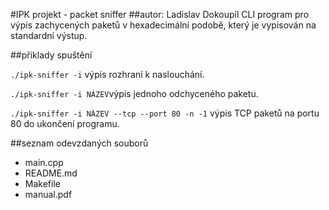 
#IPK projekt - packet sniffer
##autor: Ladislav Dokoupil
CLI program pro výpis zachycených paketů v hexadecimální podobě, který
je vypisován na standardní výstup.

##přiklady spuštění

`./ipk-sniffer -i` výpis rozhraní k naslouchání.

`./ipk-sniffer -i NÁZEV`výpis jednoho odchyceného paketu.

`./ipk-sniffer -i NÁZEV --tcp --port 80 -n -1` výpis TCP paketů na portu 80 do ukončení programu.


##seznam odevzdaných souborů
* main.cpp
* README.md
* Makefile
* manual.pdf